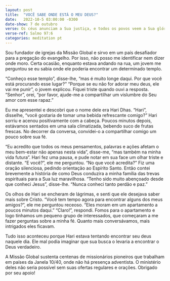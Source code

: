 ```yaml
---
layout: post
title:  "VOCÊ SABE ONDE ESTÁ O MEU DEUS?"
date:   2022-10-5 03:00:00 -0300
date-show: 7 de outubro
verse: Os céus anunciam a Sua justiça, e todos os povos veem a Sua glória.
verse-ref: Salmo 97:6
categories: meditation pt
---
```


Sou fundador de igrejas da Missão Global e sirvo em um país desafiador para a pregação do evangelho. Por isso, não posso me identificar nem dizer onde moro. Certa ocasião, enquanto estava andando na rua, um jovem me perguntou se eu sabia onde ele poderia encontrar um determinado templo.

“Conheço esse templo”, disse-lhe, “mas é muito longe daqui. Por que você está procurando esse lugar?” “Porque se eu não for adorar meu deus, ele vai me punir”, o jovem explicou. Fiquei triste quando ouvi a resposta. “Senhor”, orei, “por favor, ajude-me a compartilhar um vislumbre do Seu amor com esse rapaz.”

Eu me apresentei e descobri que o nome dele era Hari Dhas. “Hari”, disselhe, “você gostaria de tomar uma bebida refrescante comigo?” Hari sorriu e acenou positivamente com a cabeça. Poucos minutos depois, estávamos sentados em uma sala climatizada, bebendo suco de frutas frescas. No decorrer da conversa, convidei-o a compartilhar comigo um pouco sobre sua fé.

“Eu acredito que todos os meus pensamentos, palavras e ações afetam o meu bem-estar não apenas nesta vida”, disse-me, “mas também na minha vida futura”. Hari fez uma pausa, e pude notar em sua face um olhar triste e distante. “E você?”, ele me perguntou. “No que você acredita?” Fiz uma oração silenciosa, pedindo orientação ao Espírito Santo. Então contei brevemente a história de como Deus conduzira a minha família das trevas espirituais para a Sua luz maravilhosa. “Tenho sido muito abençoado desde que conheci Jesus”, disse-lhe. “Nunca conheci tanto perdão e paz.”

Os olhos de Hari se encheram de lágrimas, e senti que ele desejava saber mais sobre Cristo. “Você tem tempo agora para encontrar alguns dos meus amigos?”, ele me perguntou receoso. “Eles moram em um apartamento a poucos minutos daqui.” “Claro!”, respondi. Fomos para o apartamento e logo tínhamos um pequeno grupo de interessados, que começaram a me fazer perguntas sobre a minha fé. Quanto mais conversávamos, mais intrigados eles ficavam.

Tudo isso aconteceu porque Hari estava tentando encontrar seu deus naquele dia. Ele mal podia imaginar que sua busca o levaria a encontrar o Deus verdadeiro.

A Missão Global sustenta centenas de missionários pioneiros que trabalham em países da Janela 10/40, onde não há presença adventista. O ministério deles não seria possível sem suas ofertas regulares e orações. Obrigado por seu apoio!
